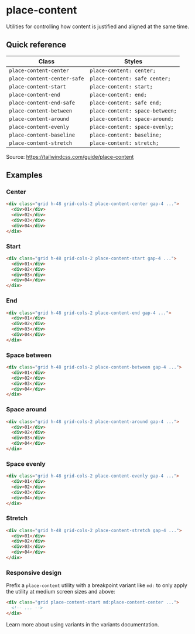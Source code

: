 # place-content

Utilities for controlling how content is justified and aligned at the same time.

## Quick reference

| Class                      | Styles                         |
|----------------------------|--------------------------------|
| `place-content-center`     | `place-content: center;`       |
| `place-content-center-safe`| `place-content: safe center;`  |
| `place-content-start`      | `place-content: start;`        |
| `place-content-end`        | `place-content: end;`          |
| `place-content-end-safe`   | `place-content: safe end;`     |
| `place-content-between`    | `place-content: space-between;`|
| `place-content-around`     | `place-content: space-around;` |
| `place-content-evenly`     | `place-content: space-evenly;` |
| `place-content-baseline`   | `place-content: baseline;`     |
| `place-content-stretch`    | `place-content: stretch;`      |

Source: https://tailwindcss.com/guide/place-content

## Examples

### Center

```html
<div class="grid h-48 grid-cols-2 place-content-center gap-4 ...">
  <div>01</div>
  <div>02</div>
  <div>03</div>
  <div>04</div>
</div>
```

### Start

```html
<div class="grid h-48 grid-cols-2 place-content-start gap-4 ...">
  <div>01</div>
  <div>02</div>
  <div>03</div>
  <div>04</div>
</div>
```

### End

```html
<div class="grid h-48 grid-cols-2 place-content-end gap-4 ...">
  <div>01</div>
  <div>02</div>
  <div>03</div>
  <div>04</div>
</div>
```

### Space between

```html
<div class="grid h-48 grid-cols-2 place-content-between gap-4 ...">
  <div>01</div>
  <div>02</div>
  <div>03</div>
  <div>04</div>
</div>
```

### Space around

```html
<div class="grid h-48 grid-cols-2 place-content-around gap-4 ...">
  <div>01</div>
  <div>02</div>
  <div>03</div>
  <div>04</div>
</div>
```

### Space evenly

```html
<div class="grid h-48 grid-cols-2 place-content-evenly gap-4 ...">
  <div>01</div>
  <div>02</div>
  <div>03</div>
  <div>04</div>
</div>
```

### Stretch

```html
<div class="grid h-48 grid-cols-2 place-content-stretch gap-4 ...">
  <div>01</div>
  <div>02</div>
  <div>03</div>
  <div>04</div>
</div>
```

### Responsive design

Prefix a `place-content` utility with a breakpoint variant like `md:` to only apply the utility at medium screen sizes and above:

```html
<div class="grid place-content-start md:place-content-center ...">
  <!-- ... -->
</div>
```

Learn more about using variants in the variants documentation.
